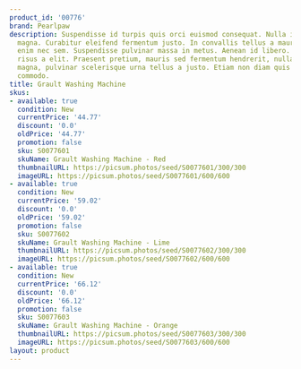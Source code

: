 ```yaml
---
product_id: '00776'
brand: Pearlpaw
description: Suspendisse id turpis quis orci euismod consequat. Nulla iaculis egestas
  magna. Curabitur eleifend fermentum justo. In convallis tellus a mauris. Donec varius
  enim nec sem. Suspendisse pulvinar massa in metus. Aenean id libero. Donec lobortis
  risus a elit. Praesent pretium, mauris sed fermentum hendrerit, nulla lorem iaculis
  magna, pulvinar scelerisque urna tellus a justo. Etiam non diam quis arcu egestas
  commodo.
title: Grault Washing Machine
skus:
- available: true
  condition: New
  currentPrice: '44.77'
  discount: '0.0'
  oldPrice: '44.77'
  promotion: false
  sku: S0077601
  skuName: Grault Washing Machine - Red
  thumbnailURL: https://picsum.photos/seed/S0077601/300/300
  imageURL: https://picsum.photos/seed/S0077601/600/600
- available: true
  condition: New
  currentPrice: '59.02'
  discount: '0.0'
  oldPrice: '59.02'
  promotion: false
  sku: S0077602
  skuName: Grault Washing Machine - Lime
  thumbnailURL: https://picsum.photos/seed/S0077602/300/300
  imageURL: https://picsum.photos/seed/S0077602/600/600
- available: true
  condition: New
  currentPrice: '66.12'
  discount: '0.0'
  oldPrice: '66.12'
  promotion: false
  sku: S0077603
  skuName: Grault Washing Machine - Orange
  thumbnailURL: https://picsum.photos/seed/S0077603/300/300
  imageURL: https://picsum.photos/seed/S0077603/600/600
layout: product
---
```

